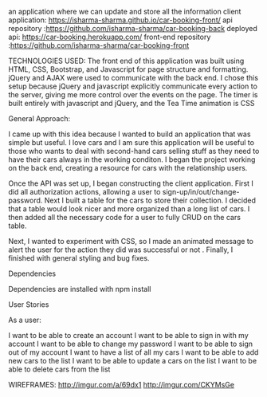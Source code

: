 an application where we can update and store all the information
client application: https://isharma-sharma.github.io/car-booking-front/
api repository :https://github.com/isharma-sharma/car-booking-back
deployed api: https://car-booking.herokuapp.com/
front-end repository :https://github.com/isharma-sharma/car-booking-front

TECHNOLOGIES USED:
The front end of this application was built using HTML, CSS, Bootstrap, and Javascript for page structure and formatting. jQuery and AJAX were used to communicate with the back end. I chose this setup because jQuery and javascript explicitly communicate every action to the server, giving me more control over the events on the page. The timer is built entirely with javascript and jQuery, and the Tea Time animation is CSS

General Approach:

I came up with this idea because I wanted to build an application that was simple but useful. I love cars and I am sure this application will be useful to those who  wants to deal with second-hand cars  selling stuff as they need to have their cars always in the working conditon. I began the project working on the back end, creating a resource for cars with the relationship users.

Once the API was set up, I began constructing the client application. First I did all authorization actions, allowing a user to sign-up/in/out/change-password. Next I built a table for the cars to store their collection. I decided that a table would look nicer and more organized than a long list of cars. I then added all the necessary code for a user to fully CRUD on the cars table.

   Next, I wanted to experiment with CSS, so I made an animated message to alert the user for the action they did was successful or not . Finally, I finished with general styling and bug fixes.

Dependencies

Dependencies are installed with npm install

User Stories

As a user:

I want to be able to create an account
I want to be able to sign in with my account
I want to be able to change my password
I want to be able to sign out of my account
I want to have a list of all my cars
I want to be able to add new cars to the list
I want to be able to update a cars on the list
I want to be able to delete cars from the list

WIREFRAMES:
http://imgur.com/a/69dx1
http://imgur.com/CKYMsGe
